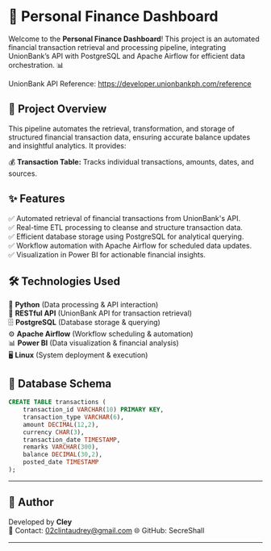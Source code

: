 # 🚀 Personal Finance Dashboard  

Welcome to the **Personal Finance Dashboard**! This project is an automated financial transaction retrieval and processing pipeline, integrating UnionBank’s API with PostgreSQL and Apache Airflow for efficient data orchestration. 📊  

UnionBank API Reference: https://developer.unionbankph.com/reference

## 📌 Project Overview  
This pipeline automates the retrieval, transformation, and storage of structured financial transaction data, ensuring accurate balance updates and insightful analytics. It provides:  

💰 **Transaction Table:** Tracks individual transactions, amounts, dates, and sources.  

## ✨ Features  
✅ Automated retrieval of financial transactions from UnionBank's API.  
✅ Real-time ETL processing to cleanse and structure transaction data.  
✅ Efficient database storage using PostgreSQL for analytical querying.  
✅ Workflow automation with Apache Airflow for scheduled data updates.  
✅ Visualization in Power BI for actionable financial insights.  

## 🛠 Technologies Used  
🐍 **Python** (Data processing & API interaction)  
🔗 **RESTful API** (UnionBank API for transaction retrieval)  
🗄 **PostgreSQL** (Database storage & querying)  
⚙️ **Apache Airflow** (Workflow scheduling & automation)  
📊 **Power BI** (Data visualization & financial analysis)  
🖥 **Linux** (System deployment & execution)  

## 📂 Database Schema  
```sql
CREATE TABLE transactions (
    transaction_id VARCHAR(10) PRIMARY KEY,
    transaction_type VARCHAR(6),
    amount DECIMAL(12,2),
    currency CHAR(3),
    transaction_date TIMESTAMP,
    remarks VARCHAR(300),
    balance DECIMAL(30,2),
    posted_date TIMESTAMP
);
```

---

## 👤 Author
Developed by **Cley**  
📧 Contact: 02clintaudrey@gmail.com 
🌐 GitHub: SecreShall

---
